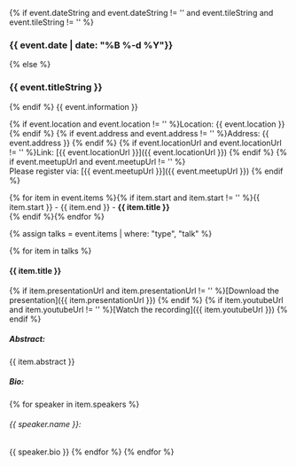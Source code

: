 {% if event.dateString and event.dateString != '' and event.tileString and event.tileString != '' %}
### {{ event.date | date: "%B %-d %Y"}}
{% else %}
<h3 id="{{ event.dateString | replace: " ", "-" | downcase }}">{{ event.titleString }}</h3>
{% endif %}
{{ event.information }}  

{% if event.location and event.location != '' %}Location: {{ event.location }}  {% endif %}
{% if event.address and event.address != '' %}Address: {{ event.address }}  {% endif %}
{% if event.locationUrl and event.locationUrl != '' %}Link: [{{ event.locationUrl }}]({{ event.locationUrl }})  {% endif %}
{% if event.meetupUrl and event.meetupUrl != '' %}  
Please register via: [{{ event.meetupUrl }}]({{ event.meetupUrl }})  {% endif %}

{% for item in event.items %}{% if item.start and item.start != '' %}{{ item.start }} - {{ item.end }} - **{{ item.title }}**  
{% endif %}{% endfor %}  

{% assign talks = event.items | where: "type", "talk" %}  

{% for item in talks %} 
#### {{ item.title }}
{% if item.presentationUrl and item.presentationUrl != '' %}[Download the presentation]({{ item.presentationUrl }})  {% endif %}
{% if item.youtubeUrl and item.youtubeUrl != '' %}[Watch the recording]({{ item.youtubeUrl }})  {% endif %}
##### Abstract:
{{ item.abstract }}
##### Bio:
{% for speaker in item.speakers %}  
###### {{ speaker.name }}: 
{{ speaker.bio }}
{% endfor %} 
{% endfor %}  
